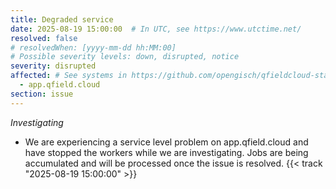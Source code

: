 ```yaml
---
title: Degraded service
date: 2025-08-19 15:00:00  # In UTC, see https://www.utctime.net/
resolved: false
# resolvedWhen: [yyyy-mm-dd hh:MM:00]
# Possible severity levels: down, disrupted, notice
severity: disrupted
affected: # See systems in https://github.com/opengisch/qfieldcloud-status/blob/master/config.yml
  - app.qfield.cloud
section: issue
---
```


<!-- *Resolved* -
We believe all users experiencing issues have been able to connect at this time. {{< track "yyyy-mm-dd hh:MM:00" >}}

*Monitoring* -
We believe the connectivity issues are being caused by an isolated ISP issue. We've had reports that swapping to Google DNS servers (see here; https://developers.google.com/speed/public-dns/docs/using) resolves the problem for users. {{< track "yyyy-mm-dd hh:MM:00" >}}
-->
*Investigating*
- We are experiencing a service level problem on app.qfield.cloud and have stopped the workers while we are investigating. Jobs are being accumulated and will be processed once the issue is resolved. {{< track "2025-08-19 15:00:00" >}}
